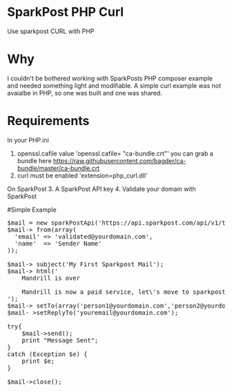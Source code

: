 # SparkPost PHP Curl
Use sparkpost CURL with PHP

# Why
I couldn't be bothered working with SparkPosts PHP composer example and needed something light and modifiable. A simple curl example was not avaialbe in PHP, so one was built and one was shared.

# Requirements
In your PHP.ini
1. openssl.cafile value 'openssl.cafile= "ca-bundle.crt"' you can grab a bundle here https://raw.githubusercontent.com/bagder/ca-bundle/master/ca-bundle.crt
2. curl must be enabled 'extension=php_curl.dll'

On SparkPost
3. A SparkPost API key
4. Validate your domain with SparkPost


#Simple Example
<pre>
$mail = new sparkPostApi('https://api.sparkpost.com/api/v1/transmissions','< YOUR API KEY >');
$mail-> from(array(
  'email' => 'validated@yourdomain.com',
  'name'  => 'Sender Name'
));

$mail-> subject('My First Sparkpost Mail');
$mail-> html('
	Mandrill is over<br />
	Mandrill is now a paid service, let\'s move to sparkpost!
');
$mail-> setTo(array('person1@yourdomain.com','person2@yourdomain.com'));
$mail- >setReplyTo('youremail@yourdomain.com');

try{
	$mail->send();
	print "Message Sent";
} 
catch (Exception $e) {
	print $e;	
}

$mail->close();
</pre>


